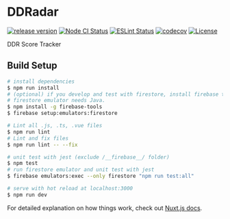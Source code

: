 # DDRadar
[![release version](https://img.shields.io/github/v/release/ddradar/ddradar "release version")](https://ddradar.app/)
[![Node CI Status](https://github.com/ddradar/ddradar/workflows/Node%20CI/badge.svg "Node CI Status")](https://github.com/ddradar/ddradar/actions?query=workflow%3A%22Node+CI%22)
[![ESLint Status](https://github.com/ddradar/ddradar/workflows/ESLint/badge.svg "ESLint Status")](https://github.com/ddradar/ddradar/actions?query=workflow%3AESLint)
[![codecov](https://codecov.io/gh/ddradar/ddradar/branch/master/graph/badge.svg)](https://codecov.io/gh/ddradar/ddradar)
[![License](https://img.shields.io/github/license/ddradar/ddradar)](LICENSE)

DDR Score Tracker

## Build Setup

``` bash
# install dependencies
$ npm run install
# (optional) if you develop and test with firestore, install firebase tool.
# firestore emulator needs Java.
$ npm install -g firebase-tools
$ firebase setup:emulators:firestore

# Lint all .js, .ts, .vue files
$ npm run lint
# Lint and fix files
$ npm run lint -- --fix

# unit test with jest (exclude /__firebase__/ folder)
$ npm test
# run firestore emulator and unit test with jest
$ firebase emulators:exec --only firestore "npm run test:all"

# serve with hot reload at localhost:3000
$ npm run dev
```

For detailed explanation on how things work, check out [Nuxt.js docs](https://nuxtjs.org).
